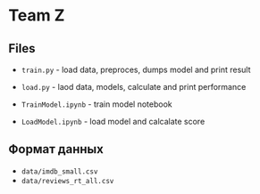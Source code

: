 # Team Z

## Files
- `train.py` - load data, preproces, dumps model and print result
- `load.py` - laod data, models, calculate and print performance

- `TrainModel.ipynb` - train model notebook
- `LoadModel.ipynb` - load model and calcalate score


## Формат данных

- `data/imdb_small.csv`
- `data/reviews_rt_all.csv`
